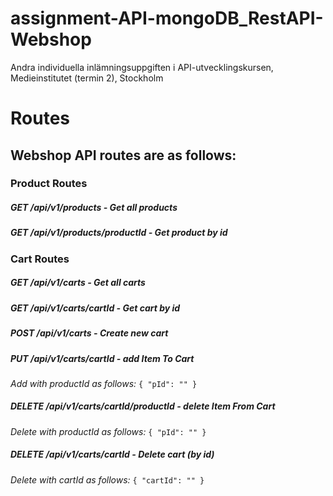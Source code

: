 # assignment-API-mongoDB_RestAPI-Webshop

Andra individuella inlämningsuppgiften i API-utvecklingskursen, Medieinstitutet (termin 2), Stockholm

# Routes

## Webshop API routes are as follows:

### Product Routes

##### GET /api/v1/products - Get all products

##### GET /api/v1/products/productId - Get product by id

### Cart Routes

##### GET /api/v1/carts - Get all carts

##### GET /api/v1/carts/cartId - Get cart by id

##### POST /api/v1/carts - Create new cart

##### PUT /api/v1/carts/cartId - add Item To Cart

_Add with productId as follows:_
`{
"pId": ""
}`

##### DELETE /api/v1/carts/cartId/productId - delete Item From Cart

_Delete with productId as follows:_
`{
"pId": ""
}`

##### DELETE /api/v1/carts/cartId - Delete cart (by id)

_Delete with cartId as follows:_
`{
"cartId": ""
}`
